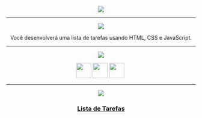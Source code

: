 <div align="center">

<img src="https://img.shields.io/static/v1?label=Projeto&message=TodoList&color=orange&style=for-the-badge&logo=github"/>

---   

<img src="https://img.shields.io/static/v1?label=Objetivo&message=Contexto&color=blue&style=for-the-badge&logo=github"/>
<p></p>

Você desenvolverá uma lista de tarefas usando HTML, CSS e JavaScript.

---   

<img src="https://img.shields.io/static/v1?label=Habilidades Aprendidas&message=Ferramentas e Tecnologias&color=red&style=for-the-badge&logo=github"/>
<p></p>
<img src="https://cdn.jsdelivr.net/gh/devicons/devicon/icons/html5/html5-original.svg" width="40" height="40"/> <img 
src="https://cdn.jsdelivr.net/gh/devicons/devicon/icons/css3/css3-original.svg" width="40" height="40"/> <img 
src="https://cdn.jsdelivr.net/gh/devicons/devicon/icons/javascript/javascript-original.svg" width="40" height="40"/> <img 
<p></p>

---   

<img src="https://img.shields.io/static/v1?label=Link&message=TodoList&color=green&style=for-the-badge&logo=github"/>

### <b> <a href="https://renanbfreitas.github.io/projeto-todo-list/">Lista de Tarefas</a> </b> <br>

</div>

<div align="center">
